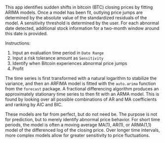 This app identifies sudden shifts in bitcoin (BTC) closing prices by fitting ARIMA models.  Once a model has been fit, outlying price jumps are
 determined by the absolute value of the standardized residuals of the model.  A sensitivity threshold is determined by the user.  For each 
abnormal date detected, additional stock information for a two-month window around this date is provided.

Instructions:

1. Input an evaluation time period in `Date Range`
2. Input a risk tolerance amount as `Sensitivity`
3. Identify when Bitcoin experiences abnormal price jumps
4. Profit 

The time series is first transformed with a natural logarithm to stabilize the variance, and then an ARFIMA model is fitted with the 
`auto.arima` function from the `forecast` package.  A fractional differencing algorithm produces an approximately stationary time series to then
fit with an ARMA model. This is found by looking over all possible combinations of AR and MA coefficients and ranking by AIC and BIC.

These models are far from perfect, but do not need be.  The purpose is not for prediction, but to merely identify abnormal price behavior.  For short time periods, the model is often a moving average MA(1), AR(1), or ARMA(1,1) model of the differenced log of the closing price.  Over longer time intervals, more complex models allow for greater sensitivity to price fluctuations.
